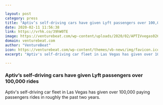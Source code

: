 ```yaml
---

layout: post
category: press
title: "Aptiv’s self-driving cars have given Lyft passengers over 100,000 rides"
date: 2020-02-11 11:56:38
link: https://vrhk.co/39hW0TE
image: https://venturebeat.com/wp-content/uploads/2020/02/APTIVvegas026-1100x734-1.jpeg?w=1200&strip=all
domain: venturebeat.com
author: "VentureBeat"
icon: https://venturebeat.com/wp-content/themes/vb-news/img/favicon.ico
excerpt: "Aptiv's self-driving car fleet in Las Vegas has given over 100,000 paying passengers rides in roughly the past two years."

---
```


### Aptiv’s self-driving cars have given Lyft passengers over 100,000 rides

Aptiv's self-driving car fleet in Las Vegas has given over 100,000 paying passengers rides in roughly the past two years.